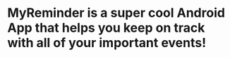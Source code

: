 # MyReminder is a super cool Android App that helps you keep on track with all of your important events!
